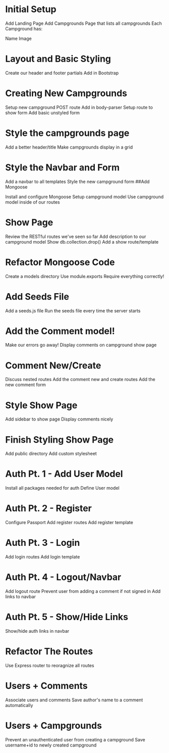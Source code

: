 
# Initial Setup

Add Landing Page
Add Campgrounds Page that lists all campgrounds
Each Campground has:

Name
Image
# Layout and Basic Styling

Create our header and footer partials
Add in Bootstrap
# Creating New Campgrounds

Setup new campground POST route
Add in body-parser
Setup route to show form
Add basic unstyled form
# Style the campgrounds page

Add a better header/title
Make campgrounds display in a grid
# Style the Navbar and Form

Add a navbar to all templates
Style the new campground form
##Add Mongoose

Install and configure Mongoose
Setup campground model
Use campground model inside of our routes
# Show Page

Review the RESTful routes we've seen so far
Add description to our campground model
Show db.collection.drop()
Add a show route/template
# Refactor Mongoose Code

Create a models directory
Use module.exports
Require everything correctly!
# Add Seeds File

Add a seeds.js file
Run the seeds file every time the server starts
# Add the Comment model!

Make our errors go away!
Display comments on campground show page
# Comment New/Create

Discuss nested routes
Add the comment new and create routes
Add the new comment form
# Style Show Page

Add sidebar to show page
Display comments nicely
# Finish Styling Show Page

Add public directory
Add custom stylesheet
# Auth Pt. 1 - Add User Model

Install all packages needed for auth
Define User model
# Auth Pt. 2 - Register

Configure Passport
Add register routes
Add register template
# Auth Pt. 3 - Login

Add login routes
Add login template
# Auth Pt. 4 - Logout/Navbar

Add logout route
Prevent user from adding a comment if not signed in
Add links to navbar
# Auth Pt. 5 - Show/Hide Links

Show/hide auth links in navbar
# Refactor The Routes

Use Express router to reoragnize all routes
# Users + Comments

Associate users and comments
Save author's name to a comment automatically
# Users + Campgrounds

Prevent an unauthenticated user from creating a campground
Save username+id to newly created campground
